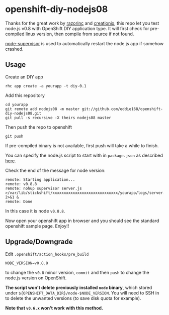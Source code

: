 openshift-diy-nodejs08
========================

Thanks for the great work by [razorinc](https://github.com/razorinc/redis-openshift-example) and [creationix](https://github.com/creationix/nvm/), this repo let you test node.js v0.8 with OpenShift DIY application type. It will first check for pre-compiled linux version, then compile from source if not found.

[node-supervisor](https://github.com/isaacs/node-supervisor) is used to automatically restart the node.js app if somehow crashed.

Usage
-----

Create an DIY app

    rhc app create -a yourapp -t diy-0.1

Add this repository

    cd yourapp
    git remote add nodejs08 -m master git://github.com/eddie168/openshift-diy-nodejs08.git
    git pull -s recursive -X theirs nodejs08 master

Then push the repo to openshift

    git push

If pre-compiled binary is not available, first push will take a while to finish.

You can specify the node.js script to start with in `package.json` as described [here](https://openshift.redhat.com/community/kb/kb-e1048-how-can-i-run-my-own-nodejs-script).

Check the end of the message for node version:

    remote: Starting application...
    remote: v0.8.8
    remote: nohup supervisor server.js >/var/lib/stickshift/xxxxxxxxxxxxxxxxxxxxxxxxxxxxx/yourapp/logs/server.log 2>&1 &
    remote: Done

In this case it is node `v0.8.8`.

Now open your openshift app in browser and you should see the standard openshift sample page. Enjoy!!

Upgrade/Downgrade
-----------------

Edit `.openshift/action_hooks/pre_build`

    NODE_VERSION=v0.8.8

to change the `v0.8` minor version, `commit` and then `push` to change the node.js version on OpenShift.

**The script won't delete previously installed `node` binary**, which stored under `${OPENSHIFT_DATA_DIR}/node-$NODE_VERSION`. You will need to SSH in to delete the unwanted versions (to save disk quota for example).

**Note that `v0.6.x` won't work with this method.**


